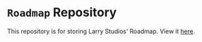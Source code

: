 # `Roadmap` Repository
This repository is for storing Larry Studios' Roadmap. View it [here](https://github.com/orgs/larrystudios/projects/1/views/1).
